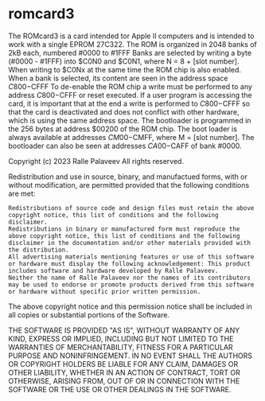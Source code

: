 # romcard3
The ROMcard3 is a card intended tor Apple II computers and is intended to work with a single EPROM 27C322.
The ROM is organized in 2048 banks of 2kB each, numbered #0000 to #1FFF Banks are selected by writing a byte (#0000 - #1FFF) into $C0N0 and $C0N1, where N = 8 + [slot number].
When writing to $C0Nx at the same time the ROM chip is also enabled. 
When a bank is selected, its content are seen in the address space $C800-$CFFF To de-enable the ROM chip a write must be performed to any address $C800-$CFFF or reset executed.
If a user program is accessing the card, it is important that at the end a write is performed to $C800-$CFFF so that the card is deactivated and does not conflict with other hardware, which is using the same address space.
The bootloader is programmed in the 256 bytes at address $00200 of the ROM chip.
The boot loader is always available at addresses $CM00-$CMFF, where M = [slot number].
The bootloader can also be seen at addresses $CA00-$CAFF of bank #0000.

Copyright (c) 2023 Ralle Palaveev All rights reserved.

Redistribution and use in source, binary, and manufactued forms, with or without modification, are permitted provided that the following conditions are met:

    Redistributions of source code and design files must retain the above copyright notice, this list of conditions and the following disclaimer.
    Redistributions in binary or manufactured form must reproduce the above copyright notice, this list of conditions and the following disclaimer in the documentation and/or other materials provided with the distribution.
    All advertising materials mentioning features or use of this software or hardware must display the following acknowledgement: This product includes software and hardware developed by Ralle Palaveev.
    Neither the name of Ralle Palaveev nor the names of its contributors may be used to endorse or promote products derived from this software or hardware without specific prior written permission.

The above copyright notice and this permission notice shall be included in all copies or substantial portions of the Software.

THE SOFTWARE IS PROVIDED "AS IS", WITHOUT WARRANTY OF ANY KIND, EXPRESS OR IMPLIED, INCLUDING BUT NOT LIMITED TO THE WARRANTIES OF MERCHANTABILITY, FITNESS FOR A PARTICULAR PURPOSE AND NONINFRINGEMENT. IN NO EVENT SHALL THE AUTHORS OR COPYRIGHT HOLDERS BE LIABLE FOR ANY CLAIM, DAMAGES OR OTHER LIABILITY, WHETHER IN AN ACTION OF CONTRACT, TORT OR OTHERWISE, ARISING FROM, OUT OF OR IN CONNECTION WITH THE SOFTWARE OR THE USE OR OTHER DEALINGS IN THE SOFTWARE.
